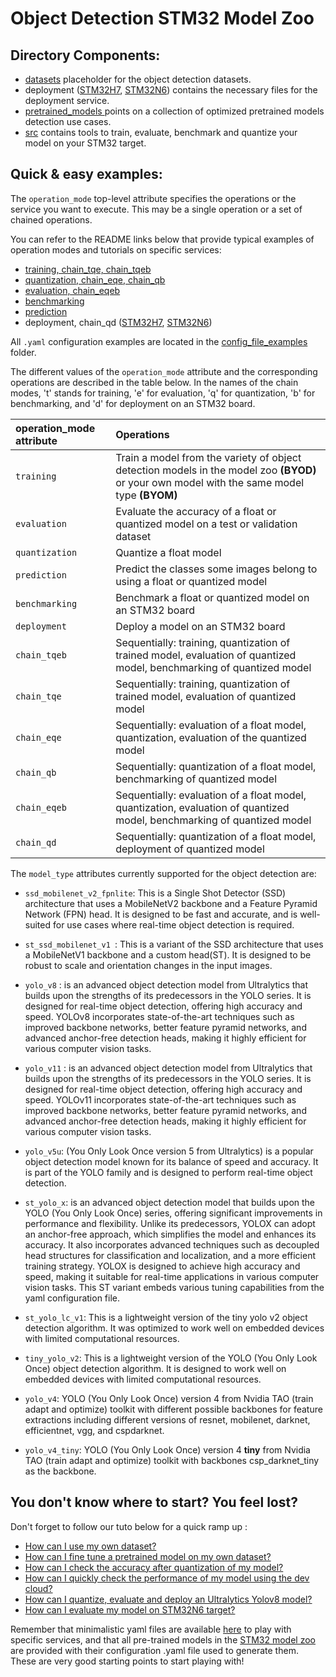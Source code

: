 # Object Detection STM32 Model Zoo

## Directory Components:
* [datasets](datasets/README.md) placeholder for the object detection datasets.
* deployment ([STM32H7](./deployment/README_STM32H7.md), [STM32N6](./deployment/README_STM32N6.md)) contains the necessary files for the deployment service.
* [pretrained_models ](pretrained_models/README.md) points on a collection of optimized pretrained models
  detection use cases.
* [src](src/README.md) contains tools to train, evaluate, benchmark and quantize your model on your STM32 target.

## Quick & easy examples:
The `operation_mode` top-level attribute specifies the operations or the service you want to execute. This may be a single operation or a set of chained operations.

You can refer to the README links below that provide typical examples of operation modes and tutorials on specific services:

- [training, chain_tqe, chain_tqeb](./src/training/README.md)
- [quantization, chain_eqe, chain_qb](./src/quantization/README.md)
- [evaluation, chain_eqeb](./src/evaluation/README.md)
- [benchmarking](./src/benchmarking/README.md)
- [prediction](./src/prediction/README.md)
- deployment, chain_qd ([STM32H7](./deployment/README_STM32H7.md), [STM32N6](./deployment/README_STM32N6.md))

All `.yaml` configuration examples are located in the [config_file_examples](./src/config_file_examples/) folder.

The different values of the `operation_mode` attribute and the corresponding operations are described in the table below. In the names of the chain modes, 't' stands for training, 'e' for evaluation, 'q' for quantization, 'b' for benchmarking, and 'd' for deployment on an STM32 board.

| operation_mode attribute | Operations |
|:---------------------------|:-----------|
| `training`| Train a model from the variety of object detection models in the model zoo **(BYOD)** or your own model with the same model type **(BYOM)** |
| `evaluation` | Evaluate the accuracy of a float or quantized model on a test or validation dataset|
| `quantization` | Quantize a float model |
| `prediction`   | Predict the classes some images belong to using a float or quantized model |
| `benchmarking` | Benchmark a float or quantized model on an STM32 board |
| `deployment`   | Deploy a model on an STM32 board |
| `chain_tqeb`  | Sequentially: training, quantization of trained model, evaluation of quantized model, benchmarking of quantized model |
| `chain_tqe`    | Sequentially: training, quantization of trained model, evaluation of quantized model |
| `chain_eqe`    | Sequentially: evaluation of a float model,  quantization, evaluation of the quantized model |
| `chain_qb`     | Sequentially: quantization of a float model, benchmarking of quantized model |
| `chain_eqeb`   | Sequentially: evaluation of a float model,  quantization, evaluation of quantized model, benchmarking of quantized model |
| `chain_qd`     | Sequentially: quantization of a float model, deployment of quantized model |


The `model_type` attributes currently supported for the object detection are:
- `ssd_mobilenet_v2_fpnlite`: This is a Single Shot Detector (SSD) architecture that uses a MobileNetV2 backbone and a Feature Pyramid Network (FPN) head. It is designed to be fast and accurate, and is well-suited for use cases where real-time object detection is required.

- `st_ssd_mobilenet_v1 `: This is a variant of the SSD architecture that uses a MobileNetV1 backbone and a custom head(ST). It is designed to be robust to scale and orientation changes in the input images.

- `yolo_v8` : is an advanced object detection model from Ultralytics that builds upon the strengths of its predecessors in the YOLO series. It is designed for real-time object detection, offering high accuracy and speed. YOLOv8 incorporates state-of-the-art techniques such as improved backbone networks, better feature pyramid networks, and advanced anchor-free detection heads, making it highly efficient for various computer vision tasks.

- `yolo_v11` : is an advanced object detection model from Ultralytics that builds upon the strengths of its predecessors in the YOLO series. It is designed for real-time object detection, offering high accuracy and speed. YOLOv11 incorporates state-of-the-art techniques such as improved backbone networks, better feature pyramid networks, and advanced anchor-free detection heads, making it highly efficient for various computer vision tasks.

- `yolo_v5u`: (You Only Look Once version 5 from Ultralytics) is a popular object detection model known for its balance of speed and accuracy. It is part of the YOLO family and is designed to perform real-time object detection. 
 
- `st_yolo_x`: is an advanced object detection model that builds upon the YOLO (You Only Look Once) series, offering significant improvements in performance and flexibility. Unlike its predecessors, YOLOX can adopt an anchor-free approach, which simplifies the model and enhances its accuracy. It also incorporates advanced techniques such as decoupled head structures for classification and localization, and a more efficient training strategy. YOLOX is designed to achieve high accuracy and speed, making it suitable for real-time applications in various computer vision tasks. This ST variant embeds various tuning capabilities from the yaml configuration file.
 
- `st_yolo_lc_v1`: This is a lightweight version of the tiny yolo v2 object detection algorithm. It was optimized to work well on embedded devices with limited computational resources.

- `tiny_yolo_v2`: This is a lightweight version of the YOLO (You Only Look Once) object detection algorithm. It is designed to work well on embedded devices with limited computational resources.

- `yolo_v4`: YOLO (You Only Look Once) version 4 from Nvidia TAO (train adapt and optimize) toolkit with different possible backbones for feature extractions including different versions of resnet, mobilenet, darknet, efficientnet, vgg, and cspdarknet.


- `yolo_v4_tiny`: YOLO (You Only Look Once) version 4 __tiny__ from Nvidia TAO (train adapt and optimize) toolkit with backbones csp_darknet_tiny as the backbone.



## You don't know where to start? You feel lost?
Don't forget to follow our tuto below for a quick ramp up : 
* [How can I use my own dataset?](../object_detection/deployment/doc/tuto/how_to_use_my_own_object_detection_dataset.md)
* [How can I fine tune a pretrained model on my own dataset?](../object_detection/deployment/doc/tuto/how_to_finetune_a_model_zoo_model_on_my_own_dataset.md)
* [How can I check the accuracy after quantization of my model?](../object_detection/deployment/doc/tuto/how_to_compare_the_accuracy_after_quantization_of_my_model.md)
* [How can I quickly check the performance of my model using the dev cloud?](../object_detection/deployment/doc/tuto/how_to_quickly_benchmark_the_performances_of_a_model.md)
* [How can I quantize, evaluate and deploy an Ultralytics Yolov8 model?](../object_detection/deployment/doc/tuto/How_to_deploy_yolov8_yolov5_object_detection.md)
* [How can I evaluate my model on STM32N6 target?](../object_detection/deployment/doc/tuto/how_to_evaluate_my_model_on_stm32n6_target.md)

Remember that minimalistic yaml files are available [here](./src/config_file_examples/) to play with specific services, and that all pre-trained models in the [STM32 model zoo](https://github.com/STMicroelectronics/stm32ai-modelzoo/) are provided with their configuration .yaml file used to generate them. These are very good starting points to start playing with!

